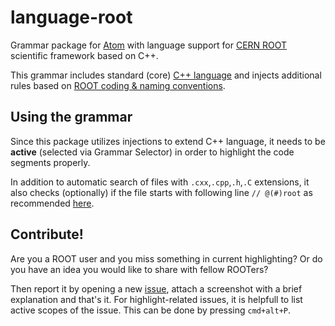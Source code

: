 # language-root
Grammar package for [Atom](http://atom.io) with language support for [CERN ROOT](http://root.cern.ch) scientific framework based on C++.

This grammar includes standard (core) [C++ language](https://atom.io/packages/language-c) and injects additional rules based on [ROOT coding & naming conventions](https://root.cern.ch/coding-conventions).

## Using the grammar
Since this package utilizes injections to extend  C++ language, it needs to be **active** (selected via Grammar Selector) in order to highlight the code segments properly.

In addition to automatic search of files with `.cxx`,`.cpp`,`.h`,`.C`  extensions, it also checks (optionally) if the file starts with following line `// @(#)root` as recommended  [here](https://root.cern.ch/coding-conventions#Source_file_layout).

## Contribute!
Are you a ROOT user and you miss something in current highlighting? Or do you have an idea you would like to share with fellow ROOTers?

Then report it by opening a new [issue](), attach a screenshot with a brief explanation and that's it. For highlight-related issues, it is helpfull to list active scopes of the issue. This can be done by pressing ``cmd+alt+P``.
